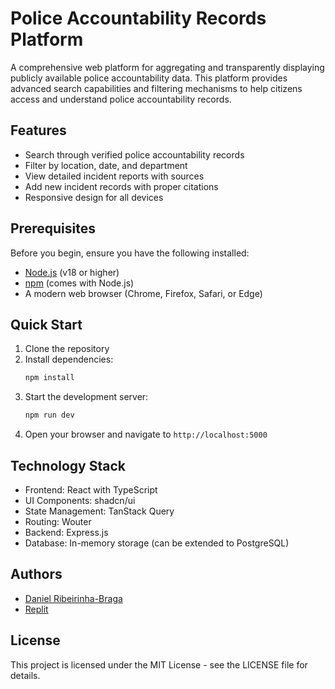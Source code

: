 # Police Accountability Records Platform

A comprehensive web platform for aggregating and transparently displaying publicly available police accountability data. This platform provides advanced search capabilities and filtering mechanisms to help citizens access and understand police accountability records.

## Features

- Search through verified police accountability records
- Filter by location, date, and department
- View detailed incident reports with sources
- Add new incident records with proper citations
- Responsive design for all devices

## Prerequisites

Before you begin, ensure you have the following installed:
- [Node.js](https://nodejs.org/) (v18 or higher)
- [npm](https://www.npmjs.com/) (comes with Node.js)
- A modern web browser (Chrome, Firefox, Safari, or Edge)

## Quick Start

1. Clone the repository
2. Install dependencies:
   ```bash
   npm install
   ```
3. Start the development server:
   ```bash
   npm run dev
   ```
4. Open your browser and navigate to `http://localhost:5000`

## Technology Stack

- Frontend: React with TypeScript
- UI Components: shadcn/ui
- State Management: TanStack Query
- Routing: Wouter
- Backend: Express.js
- Database: In-memory storage (can be extended to PostgreSQL)

## Authors

- [Daniel Ribeirinha-Braga](https://github.com/DBragz)
- [Replit](https://github.com/replit)

## License

This project is licensed under the MIT License - see the LICENSE file for details.